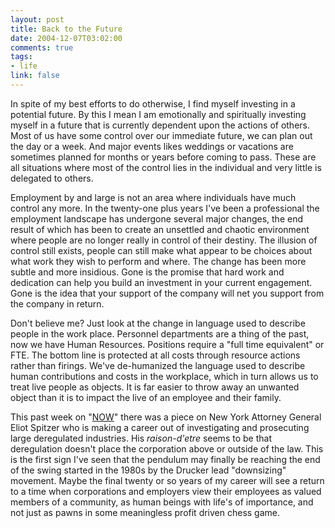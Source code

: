 ```yaml
--- 
layout: post
title: Back to the Future
date: 2004-12-07T03:02:00
comments: true
tags:
- life
link: false
---
```

In spite of my best efforts to do otherwise, I find myself investing in a potential future. By this I mean I am emotionally and spiritually investing myself in a future that is currently dependent upon the actions of others. Most of us have some control over our immediate future, we can plan out the day or a week. And major events likes weddings or vacations are sometimes planned for months or years before coming to pass. These are all situations where most of the control lies in the individual and very little is delegated to others.

Employment by and large is not an area where individuals have much control any more. In the twenty-one plus years I've been a professional the employment landscape has undergone several major changes, the end result of which has been to create an unsettled and chaotic environment where people are no longer really in control of their destiny. The illusion of control still exists, people can still make what appear to be choices about what work they wish to perform and where. The change has been more subtle and more insidious. Gone is the promise that hard work and dedication can help you build an investment in your current engagement. Gone is the idea that your support of the company will net you support from the company in return.

Don't believe me? Just look at the change in language used to describe people in the work place. Personnel departments are a thing of the past, now we have Human Resources. Positions require a "full time equivalent" or FTE. The bottom line is protected at all costs through resource actions rather than firings. We've de-humanized the language used to describe human contributions and costs in the workplace, which in turn allows us to treat live people as objects. It is far easier to throw away an unwanted object than it is to impact the live of an employee and their family.

This past week on "<a href="http://www.pbs.org/now/politics/insurancefraud.html" title="Insurance Fraud">NOW</a>" there was a piece on New York Attorney General Eliot Spitzer who is making a career out of investigating and prosecuting large deregulated industries. His <em>raison-d'etre</em> seems to be that deregulation doesn't place the corporation above or outside of the law. This is the first sign I've seen that the pendulum may finally be reaching the end of the swing started in the 1980s by the Drucker lead "downsizing" movement. Maybe the final twenty or so years of my career will see a return to a time when corporations and employers view their employees as valued members of a community, as human beings with life's of importance, and not just as pawns in some meaningless profit driven chess game.
